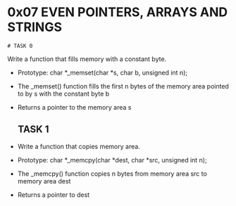 # 0x07 EVEN POINTERS, ARRAYS AND STRINGS

	# TASK 0
Write a function that fills memory with a constant byte.

- Prototype: char *_memset(char *s, char b, unsigned int n);
- The _memset() function fills the first n bytes of the memory area pointed to by s with the constant byte b
- Returns a pointer to the memory area s

	## TASK 1
- Write a function that copies memory area.

- Prototype: char *_memcpy(char *dest, char *src, unsigned int n);
- The _memcpy() function copies n bytes from memory area src to memory area dest
- Returns a pointer to dest
